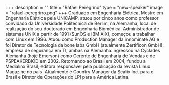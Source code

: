 +++
description = ""
title = "Rafael Peregrino"
type = "new-speaker"
image = "rafael-peregrino.png"
+++
Graduado em Engenharia Elétrica, Mestre em Engenharia Elétrica pela UNICAMP, atuou por cinco anos como professor convidado da Universidade Politécnica de Berlim, na Alemanha, local de realização do seu doutorado em Engenharia Biomédica. Administrador de sistemas UNIX a partir de 1991 (SunOS e IBM AIX), começou a trabalhar com Linux em 1996. Atuou como Production Manager da innominate AG e foi Diretor de Tecnologia da bone labs GmbH (atualmente Zertificon GmbH), empresa de segurança em TI, ambas na Alemanha. ngressou na Cyclades Alemanha (hoje Emerson) como Gerente de Engenharia de Vendas e de PSPEAKERBIOD em 2002. Retornando ao Brasil em 2004, fundou a Medialinx Brasil, editora responsável pela publicação da revista Linux Magazine no país. Atualmente é Country Manager da Scalix Inc. para o Brasil e Diretor de Operações do LPI para a América Latina.